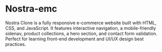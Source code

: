 # Nostra-emc
Nostra Clone is a fully responsive e-commerce website built with HTML, CSS, and JavaScript. It features interactive navigation, a mobile-friendly sidenav, product collections, a hero section, and contact form validation. Perfect for learning front-end development and UI/UX design best practices.
